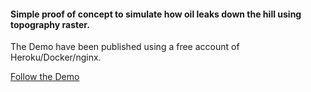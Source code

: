 #### Simple proof of concept to simulate how oil leaks down the hill using topography raster.
    
The Demo have been published using a free account of Heroku/Docker/nginx.  
  
<a href="https://oil-leak.herokuapp.com/" target="blank">Follow the Demo</a>